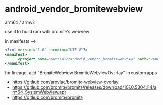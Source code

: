 # android_vendor_bromitewebview

arm64 / armv8

use it to build rom with bromite's webview

in manifests -->
```xml
<?xml version="1.0" encoding="UTF-8"?>
<manifest>
	  <project name="matt1432/android_vendor_bromitewebview" path="vendor/bromite" remote="github" revision="master" />
</manifest>
```

for lineage, add "BromiteWebview BromiteWebviewOverlay" in custom apps

- https://github.com/arovlad/bromite-webview-overlay
- https://github.com/bromite/bromite/releases/download/107.0.5304.114/arm64_SystemWebView.apk
- https://github.com/bromite/bromite
